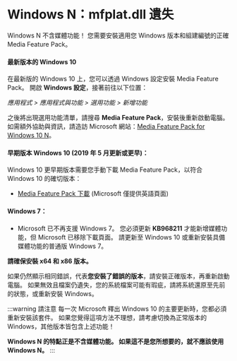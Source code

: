 # Windows N：mfplat.dll 遺失

Windows N 不含媒體功能！ 您需要安裝適用您 Windows 版本和組建編號的正確 Media Feature Pack。

#### 最新版本的 Windows 10
在最新版的 Windows 10 上，您可以透過 Windows 設定安裝 Media Feature Pack。 開啟 **Windows 設定**，接著前往以下位置：

*應用程式 > 應用程式與功能 > 選用功能 > 新增功能*

之後將出現選用功能清單，請搜尋 **Media Feature Pack**，安裝後重新啟動電腦。 如需額外協助與資訊，請造訪 Microsoft 網站：[Media Feature Pack for Windows 10 N](https://support.microsoft.com/en-us/help/4516397/media-feature-pack-for-windows-10-n-november-2019)。

#### 早期版本 Windows 10 (2019 年 5 月更新或更早)：
Windows 10 更早期版本需要您手動下載 Media Feature Pack，以符合 Windows 10 的確切版本：
  * [Media Feature Pack 下載](https://www.microsoft.com/en-us/software-download/mediafeaturepack) (Microsoft 僅提供英語頁面)

#### Windows 7：
  * Microsoft 已不再支援 Windows 7。 您必須更新 **KB968211** 才能新增媒體功能，但 Microsoft 已移除下載頁面。 請更新至 Windows 10 或重新安裝具備媒體功能的普通版 Windows 7。

**請確保安裝 x64 和 x86 版本。**

如果仍然顯示相同錯誤，代表**您安裝了錯誤的版本**，請安裝正確版本，再重新啟動電腦。 如果無效且檔案仍遺失，您的系統檔案可能有瑕疵，請將系統還原至先前的狀態，或重新安裝 Windows。

:::warning
請注意 每一次 Microsoft 釋出 Windows 10 的主要更新時，您都必須重新安裝該套件。 如果您覺得這項方法不理想，請考慮切換為正常版本的 Windows，其他版本皆包含上述功能！

**Windows N 的特點正是不含媒體功能。 如果這不是您所想要的，就不應該使用 Windows N。**
:::